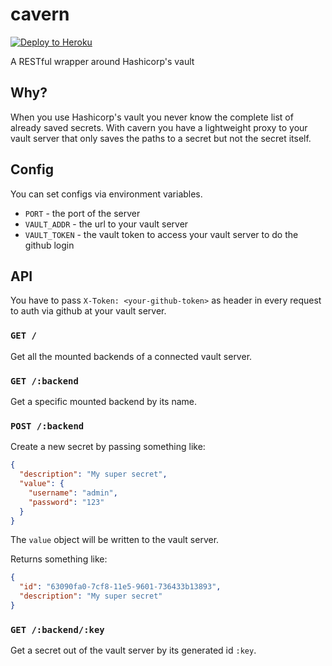 # cavern

[![Deploy to Heroku](https://www.herokucdn.com/deploy/button.png)](https://heroku.com/deploy)

A RESTful wrapper around Hashicorp's vault

## Why?
When you use Hashicorp's vault you never know the complete list of already saved
secrets. With cavern you have a lightweight proxy to your vault server that only saves
the paths to a secret but not the secret itself.


## Config

You can set configs via environment variables.

* `PORT` - the port of the server
* `VAULT_ADDR` - the url to your vault server
* `VAULT_TOKEN` - the vault token to access your vault server to do the github login

## API

You have to pass `X-Token: <your-github-token>` as header in every request to auth via github at your vault server.

### `GET /`
Get all the mounted backends of a connected vault server.

### `GET /:backend`
Get a specific mounted backend by its name.

### `POST /:backend`
Create a new secret by passing something like:
```json
{
  "description": "My super secret",
  "value": {
    "username": "admin",
    "password": "123"
  }
}
```
The `value` object will be written to the vault server.

Returns something like:
```json
{
  "id": "63090fa0-7cf8-11e5-9601-736433b13893",
  "description": "My super secret"
}
```

### `GET /:backend/:key`
Get a secret out of the vault server by its generated id `:key`.
